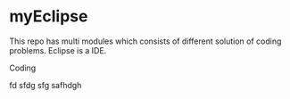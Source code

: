 # myEclipse
This repo has multi modules which consists of different solution of coding problems.
Eclipse is a IDE.

Coding

fd
sfdg
sfg
safhdgh
